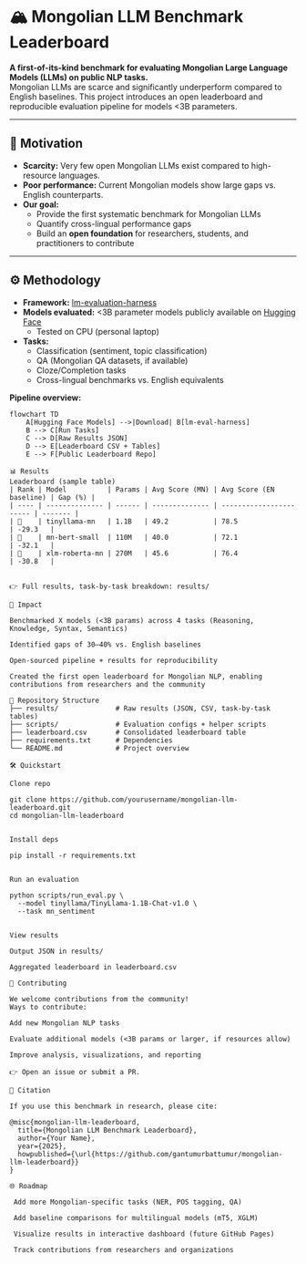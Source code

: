 # 🏔️ Mongolian LLM Benchmark Leaderboard  

**A first-of-its-kind benchmark for evaluating Mongolian Large Language Models (LLMs) on public NLP tasks.**  
Mongolian LLMs are scarce and significantly underperform compared to English baselines. This project introduces an open leaderboard and reproducible evaluation pipeline for models <3B parameters.  

---

## 📌 Motivation  

- **Scarcity:** Very few open Mongolian LLMs exist compared to high-resource languages.  
- **Poor performance:** Current Mongolian models show large gaps vs. English counterparts.  
- **Our goal:**  
  - Provide the first systematic benchmark for Mongolian LLMs  
  - Quantify cross-lingual performance gaps  
  - Build an **open foundation** for researchers, students, and practitioners to contribute  

---

## ⚙️ Methodology  

- **Framework:** [lm-evaluation-harness](https://github.com/EleutherAI/lm-evaluation-harness)  
- **Models evaluated:** <3B parameter models publicly available on [Hugging Face](https://huggingface.co/)  
  - Tested on CPU (personal laptop)  
- **Tasks:**  
  - Classification (sentiment, topic classification)  
  - QA (Mongolian QA datasets, if available)  
  - Cloze/Completion tasks  
  - Cross-lingual benchmarks vs. English equivalents  

**Pipeline overview:**  
```mermaid
flowchart TD
    A[Hugging Face Models] -->|Download| B[lm-eval-harness]
    B --> C[Run Tasks]
    C --> D[Raw Results JSON]
    D --> E[Leaderboard CSV + Tables]
    E --> F[Public Leaderboard Repo]

📊 Results
Leaderboard (sample table)
| Rank | Model          | Params | Avg Score (MN) | Avg Score (EN baseline) | Gap (%) |
| ---- | -------------- | ------ | -------------- | ----------------------- | ------- |
| 🥇    | tinyllama-mn   | 1.1B   | 49.2           | 78.5                    | -29.3   |
| 🥈    | mn-bert-small  | 110M   | 40.0           | 72.1                    | -32.1   |
| 🥉    | xlm-roberta-mn | 270M   | 45.6           | 76.4                    | -30.8   |


👉 Full results, task-by-task breakdown: results/

🚀 Impact

Benchmarked X models (<3B params) across 4 tasks (Reasoning, Knowledge, Syntax, Semantics)

Identified gaps of 30–40% vs. English baselines

Open-sourced pipeline + results for reproducibility

Created the first open leaderboard for Mongolian NLP, enabling contributions from researchers and the community

📂 Repository Structure
├── results/              # Raw results (JSON, CSV, task-by-task tables)
├── scripts/              # Evaluation configs + helper scripts
├── leaderboard.csv       # Consolidated leaderboard table
├── requirements.txt      # Dependencies
└── README.md             # Project overview

🛠️ Quickstart

Clone repo

git clone https://github.com/yourusername/mongolian-llm-leaderboard.git
cd mongolian-llm-leaderboard


Install deps

pip install -r requirements.txt


Run an evaluation

python scripts/run_eval.py \
  --model tinyllama/TinyLlama-1.1B-Chat-v1.0 \
  --task mn_sentiment


View results

Output JSON in results/

Aggregated leaderboard in leaderboard.csv

📢 Contributing

We welcome contributions from the community!
Ways to contribute:

Add new Mongolian NLP tasks

Evaluate additional models (<3B params or larger, if resources allow)

Improve analysis, visualizations, and reporting

👉 Open an issue or submit a PR.

📜 Citation

If you use this benchmark in research, please cite:

@misc{mongolian-llm-leaderboard,
  title={Mongolian LLM Benchmark Leaderboard},
  author={Your Name},
  year={2025},
  howpublished={\url{https://github.com/gantumurbattumur/mongolian-llm-leaderboard}}
}

🌐 Roadmap

 Add more Mongolian-specific tasks (NER, POS tagging, QA)

 Add baseline comparisons for multilingual models (mT5, XGLM)

 Visualize results in interactive dashboard (future GitHub Pages)

 Track contributions from researchers and organizations
